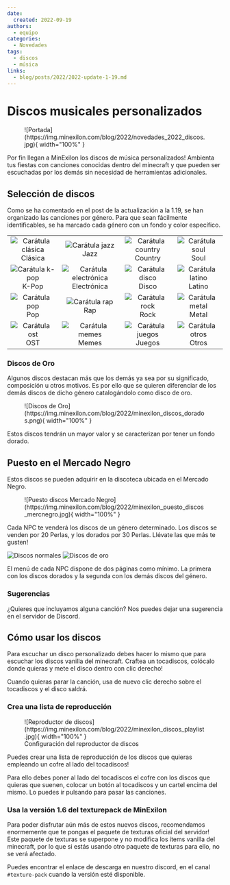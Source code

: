 ```yaml
---
date:
  created: 2022-09-19
authors:
  - equipo
categories:
  - Novedades
tags:
  - discos
  - música
links:
  - blog/posts/2022/2022-update-1-19.md
---
```


# Discos musicales personalizados

<figure markdown="span">
  ![Portada](https://img.minexilon.com/blog/2022/novedades_2022_discos.jpg){ width="100%" }
</figure>

Por fin llegan a MinExilon los discos de música personalizados! Ambienta tus fiestas con canciones conocidas dentro del minecraft y que pueden ser escuchadas por los demás sin necesidad de herramientas adicionales.

<!-- more -->

## Selección de discos

Como se ha comentado en el post de la actualización a la 1.19, se han organizado las canciones por género. Para que sean fácilmente identificables, se ha marcado cada género con un fondo y color específico.

| | | | |
| :---: | :---: | :---: | :---: |
| ![Carátula clásica](https://img.minexilon.com/blog/2022/minexilon_discos_musica_clasica.png) <br> Clásica | ![Carátula jazz](https://img.minexilon.com/blog/2022/minexilon_discos_jazz.png) <br> Jazz | ![Carátula country](https://img.minexilon.com/blog/2022/minexilon_discos_country.png) <br> Country | ![Carátula soul](https://img.minexilon.com/blog/2022/minexilon_discos_soul.png) <br> Soul |
| ![Carátula k-pop](https://img.minexilon.com/blog/2022/minexilon_discos_k_pop.png) <br> K-Pop | ![Carátula electrónica](https://img.minexilon.com/blog/2022/minexilon_discos_electronica.png) <br> Electrónica | ![Carátula disco](https://img.minexilon.com/blog/2022/minexilon_discos_disco.png) <br> Disco | ![Carátula latino](https://img.minexilon.com/blog/2022/minexilon_discos_reggaeton.png) <br> Latino |
| ![Carátula pop](https://img.minexilon.com/blog/2022/minexilon_discos_pop.png) <br> Pop | ![Carátula rap](https://img.minexilon.com/blog/2022/minexilon_discos_rap.png) <br> Rap | ![Carátula rock](https://img.minexilon.com/blog/2022/minexilon_discos_rock.png) <br> Rock | ![Carátula metal](https://img.minexilon.com/blog/2022/minexilon_discos_metal.png) <br> Metal |
| ![Carátula ost](https://img.minexilon.com/blog/2022/minexilon_discos_series_peliculas.png) <br> OST | ![Carátula memes](https://img.minexilon.com/blog/2022/minexilon_discos_memes.png) <br> Memes | ![Carátula juegos](https://img.minexilon.com/blog/2022/minexilon_discos_juegos.png) <br> Juegos | ![Carátula otros](https://img.minexilon.com/blog/2022/minexilon_discos_otros.png) <br> Otros |

### Discos de Oro

Algunos discos destacan más que los demás ya sea por su significado, composición u otros motivos. Es por ello que se quieren diferenciar de los demás discos de dicho género catalogándolo como disco de oro.

<figure markdown="span">
  ![Discos de Oro](https://img.minexilon.com/blog/2022/minexilon_discos_dorados.png){ width="100%" }
</figure>

Estos discos tendrán un mayor valor y se caracterizan por tener un fondo dorado.

## Puesto en el Mercado Negro

Estos discos se pueden adquirir en la discoteca ubicada en el Mercado Negro.

<figure markdown="span">
  ![Puesto discos Mercado Negro](https://img.minexilon.com/blog/2022/minexilon_puesto_discos_mercnegro.jpg){ width="100%" }
</figure>

Cada NPC te venderá los discos de un género determinado. Los discos se venden por 20 Perlas, y los dorados por 30 Perlas. Llévate las que más te gusten!

![Discos normales](https://img.minexilon.com/blog/2022/tienda_discos_normales.jpg)
![Discos de oro](https://img.minexilon.com/blog/2022/tienda_discos_oro.jpg)

El menú de cada NPC dispone de dos páginas como mínimo. La primera con los discos dorados y la segunda con los demás discos del género.

### Sugerencias

¿Quieres que incluyamos alguna canción? Nos puedes dejar una sugerencia en el servidor de Discord.

## Cómo usar los discos

Para escuchar un disco personalizado debes hacer lo mismo que para escuchar los discos vanilla del minecraft. Craftea un tocadiscos, colócalo donde quieras y mete el disco dentro con clic derecho!

Cuando quieras parar la canción, usa de nuevo clic derecho sobre el tocadiscos y el disco saldrá.

### Crea una lista de reproducción

<figure markdown="span">
  ![Reproductor de discos](https://img.minexilon.com/blog/2022/minexilon_discos_playlist.jpg){ width="100%" }
  <figcaption>Configuración del reproductor de discos</figcaption>
</figure>

Puedes crear una lista de reproducción de los discos que quieras empleando un cofre al lado del tocadiscos!

Para ello debes poner al lado del tocadiscos el cofre con los discos que quieras que suenen, colocar un botón al tocadiscos y un cartel encima del mismo. Lo puedes ir pulsando para pasar las canciones.

### Usa la versión 1.6 del texturepack de MinExilon

Para poder disfrutar aún más de estos nuevos discos, recomendamos enormemente que te pongas el paquete de texturas oficial del servidor! Este paquete de texturas se superpone y no modifica los ítems vanilla del minecraft, por lo que si estás usando otro paquete de texturas para ello, no se verá afectado.

Puedes encontrar el enlace de descarga en nuestro discord, en el canal `#texture-pack` cuando la versión esté disponible.